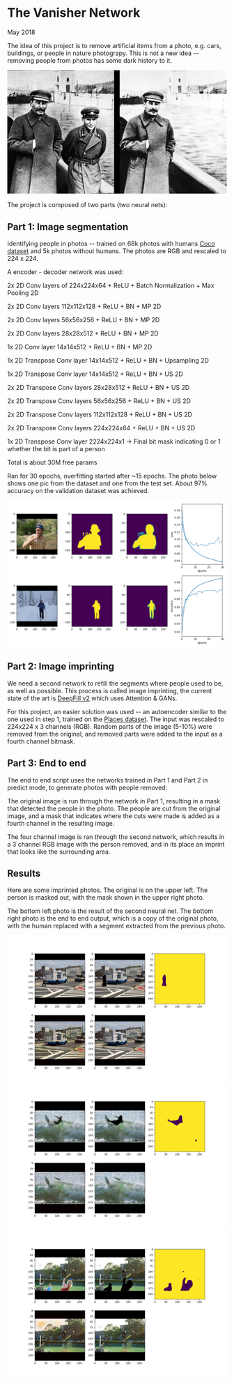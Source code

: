 # The Vanisher Network

May 2018

The idea of this project is to remove artificial items from a photo, e.g. cars, buildings, or people in nature photograpy. This is not a new idea -- removing people from photos has some dark history to it.

![](stalin-composite-16x9.jpg)


The project is composed of two parts (two neural nets):

## Part 1: Image segmentation

Identifying people in photos -- trained on 68k photos with humans [Coco dataset](http://cocodataset.org/#home) and 5k photos without humans. The photos are RGB and rescaled to 224 x 224.

A encoder - decoder network was used:


2x 2D Conv layers of 224x224x64 + ReLU + Batch Normalization + Max Pooling 2D

2x 2D Conv layers 112x112x128 + ReLU + BN + MP 2D

2x 2D Conv layers 56x56x256 + ReLU + BN + MP 2D

2x 2D Conv layers 28x28x512 + ReLU + BN + MP 2D

1x 2D Conv layer 14x14x512 + ReLU + BN + MP 2D

1x 2D Transpose Conv layer 14x14x512 + ReLU + BN + Upsampling 2D

1x 2D Transpose Conv layer 14x14x512 + ReLU + BN + US 2D

2x 2D Transpose Conv layers 28x28x512 + ReLU + BN + US 2D

2x 2D Transpose Conv layers 56x56x256 + ReLU + BN + US 2D

2x 2D Transpose Conv layers 112x112x128 + ReLU + BN + US 2D

2x 2D Transpose Conv layers 224x224x64 + ReLU + BN + US 2D

1x 2D Transpose Conv layer 2224x224x1 -> Final bit mask indicating 0 or 1 whether the bit is part of a person


Total is about 30M free params


Ran for 30 epochs, overfitting started after ~15 epochs. The photo below shows one pic from the dataset and one from the test set. About 97% accuracy on the validation dataset was achieved.

![](plot-30.png)


## Part 2: Image imprinting

We need a second network to refill the segments where people used to be, as well as possible. This process is called image imprinting, the current state of the art is [DeepFill v2](https://github.com/JiahuiYu/generative_inpainting) which uses Attention & GANs.

For this project, an easier solution was used -- an autoencoder similar to the one used in step 1, trained on the [Places dataset](http://places2.csail.mit.edu/). The input was rescaled to 224x224 x 3 channels (RGB). Random parts of the image (5-10%) were removed from the original, and removed parts were added to the input as a fourth channel bitmask.


## Part 3: End to end

The end to end script uses the networks trained in Part 1 and Part 2 in predict mode, to generate photos with people removed:

The original image is run through the network in Part 1, resulting in a mask that detected the people in the photo.
The people are cut from the original image, and a mask that indicates where the cuts were made is added as a fourth channel in the resulting image.

The four channel image is ran through the second network, which results in a 3 channel RGB image with the person removed, and in its place an imprint that looks like the surrounding area.

## Results

Here are some imprinted photos. The original is on the upper left. The person is masked out, with the mask shown in the upper right photo.

The bottom left photo is the result of the second neural net. The bottom right photo is the end to end output, which is a copy of the original photo, with the human replaced with a segment extracted from the previous photo.


![](results/plot-2.png)
![](results/plot-3.png)
![](results/plot-6.png)

